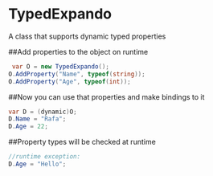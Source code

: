 # TypedExpando
A class that supports dynamic typed properties


##Add properties to the object on runtime
```c#
 var O = new TypedExpando();
O.AddProperty("Name", typeof(string));
O.AddProperty("Age", typeof(int));
```

##Now you can use that properties and make bindings to it
```c#
var D = (dynamic)O;
D.Name = "Rafa";
D.Age = 22;
```

##Property types will be checked at runtime
```c#
//runtime exception: 
D.Age = "Hello";
```
